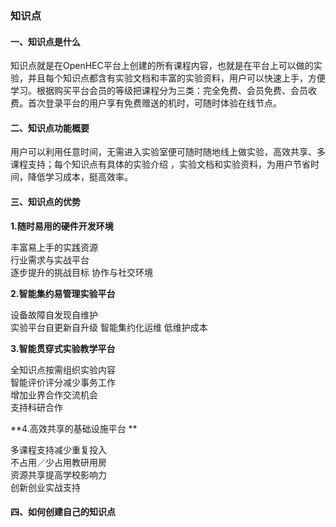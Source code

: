 ### 知识点

#### 一、知识点是什么

知识点就是在OpenHEC平台上创建的所有课程内容，也就是在平台上可以做的实验，并且每个知识点都含有实验文档和丰富的实验资料，用户可以快速上手，方便学习。根据购买平台会员的等级把课程分为三类：完全免费、会员免费、会员收费。首次登录平台的用户享有免费赠送的机时，可随时体验在线节点。

#### 二、知识点功能概要

用户可以利用任意时间，无需进入实验室便可随时随地线上做实验，高效共享、多课程支持；每个知识点有具体的实验介绍 ，实验文档和实验资料，为用户节省时间，降低学习成本，挺高效率。

#### 三、知识点的优势

**1.随时易用的硬件开发环境**

丰富易上手的实践资源  行业需求与实战平台  逐步提升的挑战目标   协作与社交环境

**2.智能集约易管理实验平台**

设备故障自发现自维护   实验平台自更新自升级   智能集约化运维    低维护成本

**3.智能贯穿式实验教学平台**

全知识点按需组织实验内容   智能评价评分减少事务工作   增加业界合作交流机会  支持科研合作

**4.高效共享的基础设施平台**

多课程支持减少重复投入   不占用／少占用教研用房    资源共享提高学校影响力    创新创业实战支持

#### 四、如何创建自己的知识点

#### 



